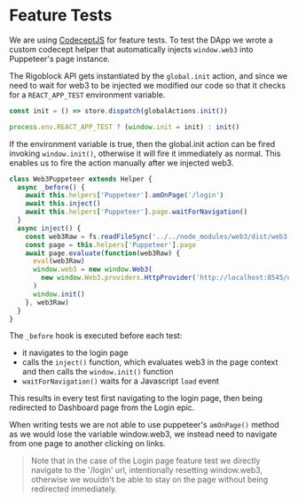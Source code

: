 # Feature Tests

We are using [CodeceptJS](https://codecept.io/helpers/Puppeteer/ "Puppeteer Helper Guide") for feature tests. To test the DApp we wrote a custom codecept helper that automatically injects `window.web3` into Puppeteer's page instance.

The Rigoblock API gets instantiated by the `global.init` action, and since we need to wait for web3 to be injected we modified our code so that it checks for a `REACT_APP_TEST` environment variable.

```javascript
const init = () => store.dispatch(globalActions.init())

process.env.REACT_APP_TEST ? (window.init = init) : init()
```

If the environment variable is true, then the global.init action can be fired invoking `window.init()`, otherwise it will fire it immediately as normal. This enables us to fire the action manually after we injected web3.

```javascript
class Web3Puppeteer extends Helper {
  async _before() {
    await this.helpers['Puppeteer'].amOnPage('/login')
    await this.inject()
    await this.helpers['Puppeteer'].page.waitForNavigation()
  }
  async inject() {
    const web3Raw = fs.readFileSync('../../node_modules/web3/dist/web3.min.js')
    const page = this.helpers['Puppeteer'].page
    await page.evaluate(function(web3Raw) {
      eval(web3Raw)
      window.web3 = new window.Web3(
        new window.Web3.providers.HttpProvider('http://localhost:8545/node')
      )
      window.init()
    }, web3Raw)
  }
}
```
The `_before` hook is executed before each test:
- it navigates to the login page
- calls the `inject()` function, which evaluates web3 in the page context and then calls the `window.init()` function
- `waitForNavigation()` waits for a Javascript `load` event

This results in every test first navigating to the login page, then being redirected to Dashboard page from the Login epic.

When writing tests we are not able to use puppeteer's `amOnPage()` method as we would lose the variable window.web3, we instead need to navigate from one page to another clicking on links.
>Note that in the case of the Login page feature test we directly navigate to the '/login' url, intentionally resetting window.web3, otherwise we wouldn't be able to stay on the page without being redirected immediately.
